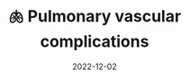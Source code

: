 ---
title: 🫁 Pulmonary vascular complications
date: '2022-12-02'
type: book
weight: 204
commentable: true
show_breadcrumb: true
_build:
  render: always
  list: never
---